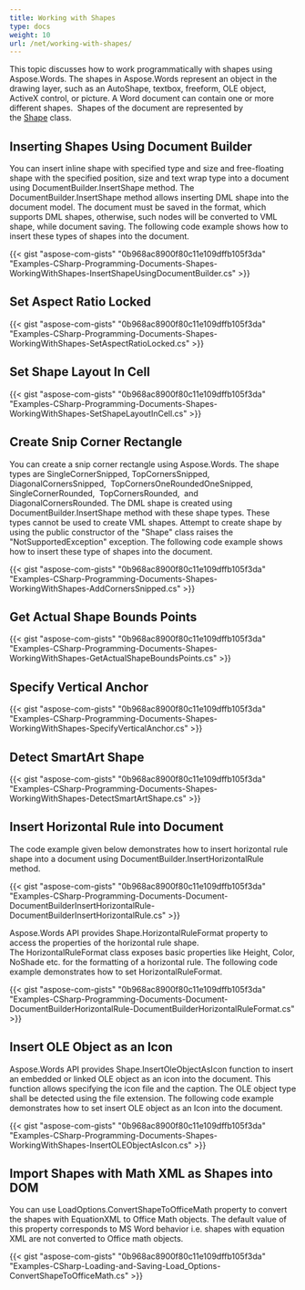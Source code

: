 ```yaml
---
title: Working with Shapes
type: docs
weight: 10
url: /net/working-with-shapes/
---
```


This topic discusses how to work programmatically with shapes using Aspose.Words. The shapes in Aspose.Words represent an object in the drawing layer, such as an AutoShape, textbox, freeform, OLE object, ActiveX control, or picture. A Word document can contain one or more different shapes.  Shapes of the document are represented by the [Shape](https://apireference.aspose.com/net/words/aspose.words.drawing/shape) class.

## Inserting Shapes Using Document Builder

You can insert inline shape with specified type and size and free-floating shape with the specified position, size and text wrap type into a document using DocumentBuilder.InsertShape method. The DocumentBuilder.InsertShape method allows inserting DML shape into the document model. The document must be saved in the format, which supports DML shapes, otherwise, such nodes will be converted to VML shape, while document saving. The following code example shows how to insert these types of shapes into the document.

{{< gist "aspose-com-gists" "0b968ac8900f80c11e109dffb105f3da" "Examples-CSharp-Programming-Documents-Shapes-WorkingWithShapes-InsertShapeUsingDocumentBuilder.cs" >}}

## Set Aspect Ratio Locked

{{< gist "aspose-com-gists" "0b968ac8900f80c11e109dffb105f3da" "Examples-CSharp-Programming-Documents-Shapes-WorkingWithShapes-SetAspectRatioLocked.cs" >}}

## Set Shape Layout In Cell

{{< gist "aspose-com-gists" "0b968ac8900f80c11e109dffb105f3da" "Examples-CSharp-Programming-Documents-Shapes-WorkingWithShapes-SetShapeLayoutInCell.cs" >}}

## Create Snip Corner Rectangle

You can create a snip corner rectangle using Aspose.Words. The shape types are SingleCornerSnipped, TopCornersSnipped, DiagonalCornersSnipped,  TopCornersOneRoundedOneSnipped,  SingleCornerRounded,  TopCornersRounded,  and DiagonalCornersRounded. The DML shape is created using DocumentBuilder.InsertShape method with these shape types. These types cannot be used to create VML shapes. Attempt to create shape by using the public constructor of the "Shape" class raises the "NotSupportedException" exception. The following code example shows how to insert these type of shapes into the document.

{{< gist "aspose-com-gists" "0b968ac8900f80c11e109dffb105f3da" "Examples-CSharp-Programming-Documents-Shapes-WorkingWithShapes-AddCornersSnipped.cs" >}}

## Get Actual Shape Bounds Points

{{< gist "aspose-com-gists" "0b968ac8900f80c11e109dffb105f3da" "Examples-CSharp-Programming-Documents-Shapes-WorkingWithShapes-GetActualShapeBoundsPoints.cs" >}}

## Specify Vertical Anchor

{{< gist "aspose-com-gists" "0b968ac8900f80c11e109dffb105f3da" "Examples-CSharp-Programming-Documents-Shapes-WorkingWithShapes-SpecifyVerticalAnchor.cs" >}}

## Detect SmartArt Shape

{{< gist "aspose-com-gists" "0b968ac8900f80c11e109dffb105f3da" "Examples-CSharp-Programming-Documents-Shapes-WorkingWithShapes-DetectSmartArtShape.cs" >}}

## Insert Horizontal Rule into Document

The code example given below demonstrates how to insert horizontal rule shape into a document using DocumentBuilder.InsertHorizontalRule method.

{{< gist "aspose-com-gists" "0b968ac8900f80c11e109dffb105f3da" "Examples-CSharp-Programming-Documents-Document-DocumentBuilderInsertHorizontalRule-DocumentBuilderInsertHorizontalRule.cs" >}}

Aspose.Words API provides Shape.HorizontalRuleFormat property to access the properties of the horizontal rule shape. The HorizontalRuleFormat class exposes basic properties like Height, Color, NoShade etc. for the formatting of a horizontal rule. The following code example demonstrates how to set HorizontalRuleFormat.

{{< gist "aspose-com-gists" "0b968ac8900f80c11e109dffb105f3da" "Examples-CSharp-Programming-Documents-Document-DocumentBuilderHorizontalRule-DocumentBuilderHorizontalRuleFormat.cs" >}}

## Insert OLE Object as an Icon

Aspose.Words API provides Shape.InsertOleObjectAsIcon function to insert an embedded or linked OLE object as an icon into the document. This function allows specifying the icon file and the caption. The OLE object type shall be detected using the file extension. The following code example demonstrates how to set insert OLE object as an Icon into the document.

{{< gist "aspose-com-gists" "0b968ac8900f80c11e109dffb105f3da" "Examples-CSharp-Programming-Documents-Shapes-WorkingWithShapes-InsertOLEObjectAsIcon.cs" >}}

## Import Shapes with Math XML as Shapes into DOM

You can use LoadOptions.ConvertShapeToOfficeMath property to convert the shapes with EquationXML to Office Math objects. The default value of this property corresponds to MS Word behavior i.e. shapes with equation XML are not converted to Office math objects.

{{< gist "aspose-com-gists" "0b968ac8900f80c11e109dffb105f3da" "Examples-CSharp-Loading-and-Saving-Load_Options-ConvertShapeToOfficeMath.cs" >}}
